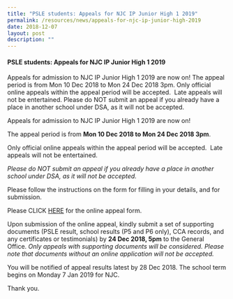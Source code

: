 ```yaml
---
title: "PSLE students: Appeals for NJC IP Junior High 1 2019"
permalink: /resources/news/appeals-for-njc-ip-junior-high-2019
date: 2018-12-07
layout: post
description: ""
---
```

#### PSLE students: Appeals for NJC IP Junior High 1 2019

Appeals for admission to NJC IP Junior High 1 2019 are now on! The appeal period is from Mon 10 Dec 2018 to Mon 24 Dec 2018 3pm. Only official online appeals within the appeal period will be accepted.  Late appeals will not be entertained. Please do NOT submit an appeal if you already have a place in another school under DSA, as it will not be accepted.

Appeals for admission to NJC IP Junior High 1 2019 are now on!

The appeal period is from **Mon 10 Dec 2018 to Mon 24 Dec 2018 3pm**.

Only official online appeals within the appeal period will be accepted.  Late appeals will not be entertained.

_Please do NOT submit an appeal if you already have a place in another school under DSA, as it will not be accepted._

Please follow the instructions on the form for filling in your details, and for submission.

Please CLICK [HERE](https://goo.gl/forms/Hrp0AA6pGcF8oGSl1) for the online appeal form.

Upon submission of the online appeal, kindly submit a set of supporting documents (PSLE result, school results (P5 and P6 only), CCA records, and any certificates or testimonials) by **24 Dec 2018, 5pm** to the General Office. _Only appeals with supporting documents will be considered. Please note that documents without an online application will not be accepted._

You will be notified of appeal results latest by 28 Dec 2018. The school term begins on Monday 7 Jan 2019 for NJC.

Thank you.